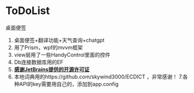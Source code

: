 # ToDoList
桌面便签
1. 桌面便签+翻译功能+天气查询+chatgpt
2. 用了Prism，wpf的mvvm框架
3. view层用了一些HandyControl里面的控件
4. Db连接数据库用的EF
5. **[感谢JetBrains提供的开源许可证](https://jb.gg/OpenSource)**
6. 本地词典用的https://github.com/skywind3000/ECDICT ，非常感谢！ 
7.各种API的key需要用自己的，添加到app.config

